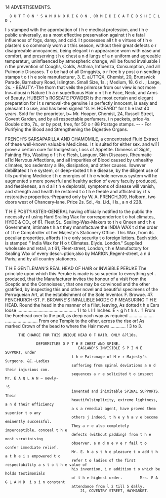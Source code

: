    14                                               ADVERTISEMENTS.

      B U T T O N ' S A M U N O R I G O N , OR M E D I C A T E D S H I E L D ,
 I s stamped with the approbation of t h e medical profession, and t h e public universally, as a most effective
 preservation against t h e fatal influences of fogs, damp, and cold. I t possesses all t h e virtues of t h e plasters s o
 commonly worn a t this season, without their great defects o r disagreeable annoyances, being elegant i n
 appearance worn with ease and comfort, and preserving t h e chest a n d lungs of a n uniform and agreeable
 temperatur;, uninflaenced by atmospheric change, will be found invaluable i n the prevention of Coughs,
 Colds, Asthma, Influenza, Consumption, and all Pulmonic Diseases.            T o be had of all Drnggists, o r free
 b y post o n sending stamps t o t h e sole manufacturer,
     3. E. aUTTQX, Chemist, 20, Brunswick Parade, Barnsbury Road, Islington.
                                         Small Size, 1s. ; Medium,    18.   6 d . ; Large, 2s.
                                        -
  BEAUTY.-The                      thorn that veils the primrose from our view is not more
       lnv~dlousi n Nature t h a n superfluous Hair o n t h e Face, Neck, and Arms of Beauty. HUBERT's
 ROSEATE POWDER is the most certain and elegant preparation for i t s removal-the genuine i s perfectly
 innocent, is easy and pleasant t o use, and has been signed "G. H. HOEARD" for t h e last 40 years.
 Sold for the proprietor, b~ Mr. Hooper, Chemist, 24, Russell Street, Covent Garden, and by all respectable
 perfumers, i n packets, prlce 4s. Double ditto, 7s., or by post, free, for 50 o r 88 Postage stamps.
                              --                                                                      -
              For Purifying the Blood and Strengthening the Digestive Organs.

 FRENCH'S                 SARSAPARILLA AND CHAMOMILE, a concentrated Fluid
        Extract of these well-known valuable Medicines. I t is suited for either sex. and wi11 prove a certain
 cure for Indigestion, Loss of Appetite. Dimness of Sight, Fainting Fits, Wasting o f t h e Flesh, Languor, Skin
 Diseases, Rheumatic a11d Nervous Affections, and ail Impurities of Blood caused by unhealthy climates, too
 sedentary a life, dissipation, and other causes. Ilowever debilitated t h e system, or deep-rooted t h e disease,
 by the diligent use of tills purifying Medicice t h e energies of t h e whole nervous system will he augmented
 s more powerful and healthy action of every faculty produced, and feebleness, a n d all t h e deplorabl;
 symptoms of disease will vanish, and strength and health he restored t o t h e feeble and afflicted by i t s
 restorative properties.-Prepared only by W. A. FRENCH,309, Holborn, two doors west of Chancery-lane.
 Price 2s. Sd., 4s. Lid., l ls., a n d 228.


 T H E POST?IASTEIt-GENERAL having officially notified to the public the
         necessity nf uslng Hard Srallng Wax for correspondertce t o hot climates, HYDE & CO., of 61. Fleet St..
 Sealing-Wax-Makers to t h e Qneen and t h e Government, intimate t h a t they mannfactuve the INDIA WAX t d
 the order of t h e Comptroller ot her Majesty's Stationery Office. This Wax, from its peculiar properties, affords
 t h e only security t o foreign letters. Each stick is stamped " India Wax for H o t Climates. EIyde. London."
    Supplied wholesale and retail, a t 61, Fleet-street, London, t h e Manufactory for Sealing Wax of every
 descr~ption;also by MARION,Regent-street, a n d Paris; and by all country stationers.



T H E GENTLEMAN'S REAL HEAD OF HAIR or INVISIBLE PERUKE
    The principle upon which this Peruke is made is so superior to everything yet
                                                                                                                          .
produced, that the Manufacturer invites the honour of a visit from the Sceptic and the
Connoisseur, that one may be convinced and the other gratified, by inspecting this and
other novel and beautiful specimens of the Perruqueian Art, at the establishment of the
Sole Inventor. F. Browue. 47. FENCHURCH-ST.
       F. BROWNE'S INFALLIBLE MODE O F MEASURING T H E HEAD.
    Round the head in the manner of a fillet, leaving, As dotted
t h e Ears loose ............................................... 1 I to l.   I          1
                                                                           Inches. E ~ g h t h s
                                                                                     .           '1
  From the Forehead over to the poll, as deep each
way as required ....................
                                   ..........................
  From one Temple to the other, across the rise or! As marked
Crown of the bead to where the Hair mows ............ ! 3 to 3.


          THE CHARGE FOR THIS UNIQUE HEAD O F HAIR, ONLY &?l10s.

                  DEFORMlTlES O F T H E CHEST AND SPINE.
                                     EAGLAND'S INVISIBLE S P I N E SUPPORT, under
                                  t h e Patronage of H e r Majesty's Surgeons, &C.-Ladies
                                  suffering from spinal deviations a n d their injurious con.
                                  sequences a r e solicited t o inspect Mr. E A Q L A N ~ newly-
                                                                                               'S
                                  invented and inimitable SPINAL SUPPORTS. Their
                                  heautifulsimplicity, extreme lightness, a n d their efficiency
                                  a s a remedial agent, have proved them superior t o any
                                  others j indeed, t h e y h a v e become eminently successful.
                                  They a r e also completely imperceptible, conceal t h e
                                  defects (without padding) from t h e most scrutinising
                                  observer, a n d n e v e r fail t o confer immediate relief.
                                  Mr. E. h a s t h e pleasure t o add t h a t h e i s empowered t o
                                  refer t o ladies of the first respectability a s t o t h e value of
                                  his invention, i n addition t o which be holds testimonials
                                  of t h e highest order.        Mrs. E A G L A N D  i s i n constant
                                  attendance from l 2 till 5 dally.
                                      21, COVENTRY STREET, HAYMARKET.
